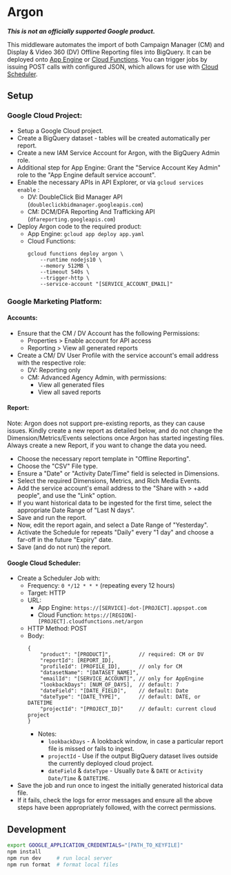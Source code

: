 # Argon

***This is not an officially supported Google product.***

This middleware automates the import of both Campaign Manager (CM) and
Display & Video 360 (DV) Offline Reporting files into BigQuery. It can be
deployed onto [App Engine](https://cloud.google.com/appengine/) or
[Cloud Functions](https://cloud.google.com/functions/). You can trigger
jobs by issuing POST calls with configured JSON, which allows for use
with [Cloud Scheduler](https://cloud.google.com/scheduler/).

## Setup

### Google Cloud Project:

*   Setup a Google Cloud project.
*   Create a BigQuery dataset - tables will be created automatically per report.
*   Create a new IAM Service Account for Argon, with the BigQuery Admin role.
*   Additional step for App Engine: Grant the "Service Account Key Admin" role
    to the "App Engine default service account".
*   Enable the necessary APIs in API Explorer, or via `gcloud services enable` :
    *   DV: DoubleClick Bid Manager API (`doubleclickbidmanager.googleapis.com`)
    *   CM: DCM/DFA Reporting And Trafficking API (`dfareporting.googleapis.com`)
*   Deploy Argon code to the required product:
    *   App Engine: `gcloud app deploy app.yaml`
    *   Cloud Functions:
        ```
        gcloud functions deploy argon \
            --runtime nodejs10 \
            --memory 512MB \
            --timeout 540s \
            --trigger-http \
            --service-account "[SERVICE_ACCOUNT_EMAIL]"
        ```

### Google Marketing Platform:

#### Accounts:

*   Ensure that the CM / DV Account has the following Permissions:
    *   Properties > Enable account for API access
    *   Reporting  > View all generated reports
*   Create a CM/ DV User Profile with the service account's email address
    with the respective role:
    *   DV: Reporting only
    *   CM: Advanced Agency Admin, with permissions:
        *   View all generated files
        *   View all saved reports

#### Report:

Note: Argon does not support pre-existing reports, as they can cause issues.
Kindly create a new report as detailed below, and do not change the
Dimension/Metrics/Events selections once Argon has started ingesting files.
Always create a new Report, if you want to change the data you need.

*   Choose the necessary report template in "Offline Reporting".
*   Choose the "CSV" File type.
*   Ensure a "Date" or "Activity Date/Time" field is selected in Dimensions.
*   Select the required Dimensions, Metrics, and Rich Media Events.
*   Add the service account's email address to the "Share with > +add people",
    and use the "Link" option.
*   If you want historical data to be ingested for the first time,
    select the appropriate Date Range of "Last N days".
*   Save and run the report.
*   Now, edit the report again, and select a Date Range of "Yesterday".
*   Activate the Schedule for repeats "Daily" every "1 day" and choose a
    far-off in the future "Expiry" date.
*   Save (and do not run) the report.

#### Google Cloud Scheduler:

*   Create a Scheduler Job with:
    *   Frequency: `0 */12 * * *` (repeating every 12 hours)
    *   Target: HTTP
    *   URL:
        * App Engine: `https://[SERVICE]-dot-[PROJECT].appspot.com`
        * Cloud Function: `https://[REGION]-[PROJECT].cloudfunctions.net/argon`
    *   HTTP Method: POST
    *   Body:
        ```json5
        {
            "product": "[PRODUCT]",         // required: CM or DV
            "reportId": [REPORT_ID],
            "profileId": [PROFILE_ID],      // only for CM
            "datasetName": "[DATASET_NAME]",
            "emailId": "[SERVICE_ACCOUNT]", // only for AppEngine
            "lookbackDays": [NUM_OF_DAYS],  // default: 7
            "dateField": "[DATE_FIELD]",    // default: Date
            "dateType": "[DATE_TYPE]",      // default: DATE, or DATETIME
            "projectId": "[PROJECT_ID]"     // default: current cloud project
        }
        ```
        *   Notes:
            *   `lookbackDays` - A lookback window, in case a particular
                report file is missed or fails to ingest.
            *   `projectId` - Use if the output BigQuery dataset lives
                outside the currently deployed cloud project.
            *   `dateField` & `dateType` - Usually `Date` & `DATE`
                or `Activity Date/Time` & `DATETIME`.
*   Save the job and run once to ingest the initially generated
    historical data file.
*   If it fails, check the logs for error messages and ensure all the above
    steps have been appropriately followed, with the correct permissions.

## Development

```sh
export GOOGLE_APPLICATION_CREDENTIALS="[PATH_TO_KEYFILE]"
npm install
npm run dev     # run local server
npm run format  # format local files
```
